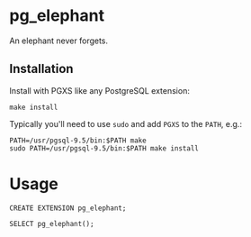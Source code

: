 # pg_elephant

An elephant never forgets.

## Installation

Install with PGXS like any PostgreSQL extension:

    make install

Typically you'll need to use `sudo` and add `PGXS` to the `PATH`, e.g.:

    PATH=/usr/pgsql-9.5/bin:$PATH make
    sudo PATH=/usr/pgsql-9.5/bin:$PATH make install

# Usage

    CREATE EXTENSION pg_elephant;

    SELECT pg_elephant();
